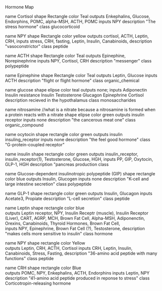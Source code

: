 Hormone Map

name Cortisol
shape Rectangle
color Teal
outputs Enkephalins, Glucose, Endorphins, POMC, alpha-MSH, ACTH, POMC
inputs NPY
description "The stress hormone"
class glucocorticoid

name NPY
shape Rectangle
color yellow
outputs cortisol, ACTH, Leptin, CRH, 
inputs stress, CRH, fasting, Leptin, Insulin, Canabinoids, 
description "vasoconstrictor"
class peptide

name ACTH
shape Rectangle
color Teal
outputs Epinephine, Norepinephrine
inputs NPY, Cortisol, CRH
description "messenger"
class polypeptide

name Epinephine
shape Rectangle
color Teal
outputs Leptin, Glucose
inputs ACTH
description "flight or flight hormone"
class organic_chemical

name glucose
shape elipse
color teal
outputs none;
inputs Adiponectin Insulin resistance Insulin Testosterone Glucagon Epinephrine Cortisol 
description recieved in the hypothalamus
class monosaccharides

name nitrosamine //what is a nitrate because a nitrosamine is formed when a protein reacts with a nitrate
shape elipse
color green 
outputs insulin receptor
inputs none
description "the cancerous meat one" 
class organic_compound

name ocytocin
shape rectangle
color green
outputs insulin insuling_receptor
inputs none
description "the feel good hormone"
class "G-protein-coupled receptor"

name insulin
shape rectangle
color green
outputs insulin_receptor,  insulin_receptor(1), Testosterone, Glucose, HGH, 
inputs PP, GIP, Oxytocin, GLP-1, HGH
description "pancreas production
class 

name Glucose-dependent insulinotropic polypeptide (GIP)
shape rectangle
color blue
outputs Insulin, Glucogen
inputs none
description "K-cell and large intestine secretion"
class polypeptide


name GLP-1
shape rectangle
color green
outputs Insulin, Glucagon
inputs Acetate3, Propiate
description "L-cell secretion"
class peptide

name Leptin
shape rectangle
color blue	
outputs Leptin receptor, NPY, Insulin Receptr (muscle), Insulin Receptor (Liver), CART, AGRP, MCH, Brown Fat Cell, Alpha-MSH, 
		Adiponenctin, Orexins, Canabinoids, Thyroid Hormones, Brown Fat Cell,  
inputs NPY, Epinephrine, Brown Fat Cell (?), Testosterone, 
description "makes cells more sensitive to insulin"
class hormone

name NPY
shape rectangle 
color Yellow	
outputs Leptin, CRH, ACTH, Cortisol
inputs CRH, Leptin, Insulin, Canabinoids, Stress, Fasting, 
description "36-amino acid peptide with many functions"
class peptide


name CRH
shape rectangle 
color Blue	
outputs POMC, NPY, Enkephalins, ACTH, Endorphins
inputs Leptin, NPY
description "41-amino acid peptide produced in reponse to stress"
class Corticotropin-releasing hormone

